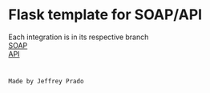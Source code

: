 # Flask template for SOAP/API
Each integration is in its respective branch  
[SOAP](https://github.com/JeffP11/flask_template/tree/soap)  
[API](https://github.com/JeffP11/flask_template/tree/api)
#
```
Made by Jeffrey Prado
```
